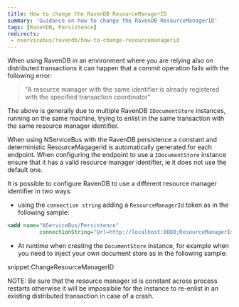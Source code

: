```yaml
---
title: How to change the RavenDB ResourceManagerID
summary: 'Guidance on how to change the RavenDB ResourceManagerID'
tags: [RavenDB, Persistence]
redirects:
 - nservicebus/ravendb/how-to-change-resourcemanagerid
---
```


When using RavenDB in an environment where you are relying also on distributed transactions it can happen that a commit operation fails with the following error:

> "A resource manager with the same identifier is already registered with the specified transaction coordinator"

The above is generally due to multiple RavenDB `IDocumentStore` instances, running on the same machine, trying to enlist in the same transaction with the same resource manager identifier.

When using NServiceBus with the RavenDB persistence a constant and deterministic ResourceMagagerId is automatically generated for each endpoint. When configuring the endpoint to use a `IDocumentStore` instance ensure that it has a valid resource manager identifier, ie it does not use the default one.

It is possible to configure RavenDB to use a different resource manager identifier in two ways:

* using the `connection string` adding a `ResourceManagerId` token as in the following sample: 

```xml
<add name="NServiceBus/Persistence"
          connectionString="Url=http://localhost:8080;ResourceManagerId=d5723e19-92ad-4531-adad-8611e6e05c8a" />
```

* At runtime when creating the `DocumentStore` instance, for example when you need to inject your own document store as in the following sample:

snippet:ChangeResourceManagerID

NOTE: Be sure that the resource manager id is constant across process restarts otherwise it will be impossibile for the instance to re-enlist in an existing distributed transaction in case of a crash.
